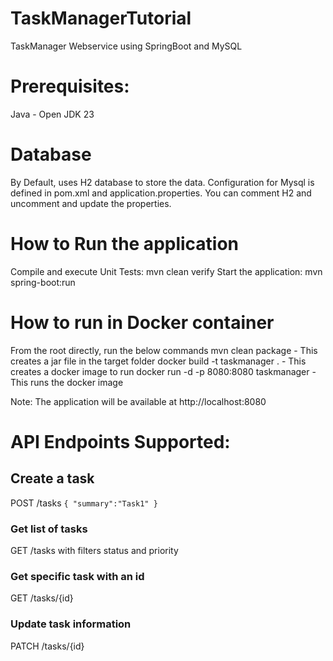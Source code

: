 # TaskManagerTutorial
TaskManager Webservice using SpringBoot and MySQL

# Prerequisites:
Java - Open JDK 23

# Database
By Default, uses H2 database to store the data. Configuration for Mysql
is defined in pom.xml and application.properties. You can comment H2 and uncomment and update
the properties.

# How to Run the application
Compile and execute Unit Tests: mvn clean verify
Start the application: mvn spring-boot:run

# How to run in Docker container
From the root directly, run the below commands
mvn clean package - This creates a jar file in the target folder
docker build -t taskmanager . - This creates a docker image to run
docker run -d -p 8080:8080 taskmanager - This runs the docker image

Note: The application will be available at http://localhost:8080

# API Endpoints Supported:

## Create a task
POST /tasks
`{
    "summary":"Task1"
}`

### Get list of tasks
GET /tasks with filters status and priority

### Get specific task with an id
GET /tasks/{id}

### Update task information
PATCH /tasks/{id}
